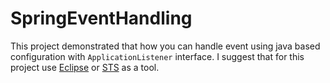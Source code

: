 # SpringEventHandling
This project demonstrated that how you can handle event using java based configuration with `ApplicationListener` interface. I suggest that for this project use [Eclipse](https://www.eclipse.org/downloads/) or [STS](https://spring.io/tools) as a tool.